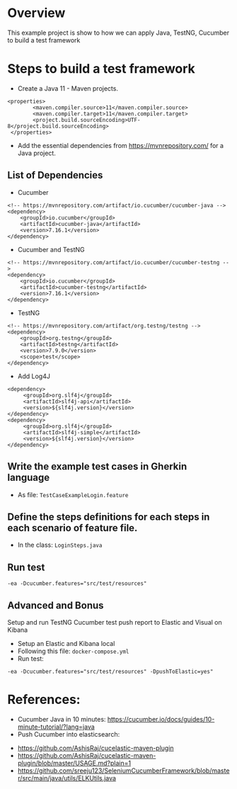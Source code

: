 # Overview
This example project is show to how we can apply Java, TestNG, Cucumber to build a test framework

# Steps to build a test framework
- Create a Java 11 - Maven projects.
```agsl
<properties>
        <maven.compiler.source>11</maven.compiler.source>
        <maven.compiler.target>11</maven.compiler.target>
        <project.build.sourceEncoding>UTF-8</project.build.sourceEncoding>
 </properties>
```
- Add the essential dependencies from https://mvnrepository.com/ for a Java project.
## List of Dependencies
- Cucumber
```angular2html
<!-- https://mvnrepository.com/artifact/io.cucumber/cucumber-java -->
<dependency>
    <groupId>io.cucumber</groupId>
    <artifactId>cucumber-java</artifactId>
    <version>7.16.1</version>
</dependency>
```
- Cucumber and TestNG
```angular2html
<!-- https://mvnrepository.com/artifact/io.cucumber/cucumber-testng -->
<dependency>
    <groupId>io.cucumber</groupId>
    <artifactId>cucumber-testng</artifactId>
    <version>7.16.1</version>
</dependency>

```
- TestNG
```angular2html
<!-- https://mvnrepository.com/artifact/org.testng/testng -->
<dependency>
    <groupId>org.testng</groupId>
    <artifactId>testng</artifactId>
    <version>7.9.0</version>
    <scope>test</scope>
</dependency>
```

- Add Log4J
```agsl
<dependency>
     <groupId>org.slf4j</groupId>
     <artifactId>slf4j-api</artifactId>
     <version>${slf4j.version}</version>
</dependency>
<dependency>
     <groupId>org.slf4j</groupId>
     <artifactId>slf4j-simple</artifactId>
     <version>${slf4j.version}</version>
</dependency>
```

## Write the example test cases in Gherkin language
- As file: `TestCaseExampleLogin.feature`
## Define the steps definitions for each steps in each scenario of feature file.
- In the class: `LoginSteps.java`

## Run test

```angular2html
-ea -Dcucumber.features="src/test/resources"
```

## Advanced and Bonus
Setup and run TestNG Cucumber test push report to Elastic and Visual on Kibana

- Setup an Elastic and Kibana local
- Following this file: `docker-compose.yml`
- Run test:
```angular2html
-ea -Dcucumber.features="src/test/resources" -DpushToElastic=yes"
```
# References:
- Cucumber Java in 10 minutes: https://cucumber.io/docs/guides/10-minute-tutorial/?lang=java
- Push Cucumber into elasticsearch:
+ https://github.com/AshisRaj/cucelastic-maven-plugin
+ https://github.com/AshisRaj/cucelastic-maven-plugin/blob/master/USAGE.md?plain=1
+ https://github.com/sreeju123/SeleniumCucumberFramework/blob/master/src/main/java/utils/ELKUtils.java